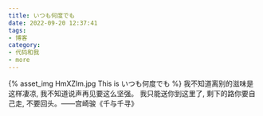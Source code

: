 ```yaml
---
title: いつも何度でも
date: 2022-09-20 12:37:41
tags:
- 博客
category:
- 代码和我
- more
---
```

{% asset_img HmXZIm.jpg This is いつも何度でも %}
我不知道离别的滋味是这样凄凉, 我不知道说声再见要这么坚强。  我只能送你到这里了, 剩下的路你要自己走, 不要回头。——宫崎骏《千与千寻》